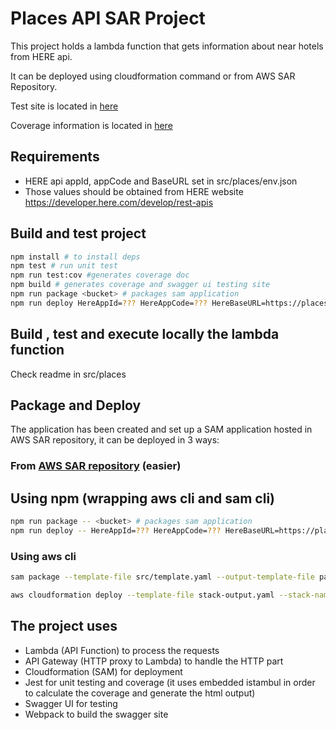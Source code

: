 # Places API SAR Project 

This project holds a lambda function that gets information about near hotels from HERE api.

It can be deployed using cloudformation command or from AWS SAR Repository.

Test site is located in [here](https://gpisacco.github.io/places/swagger/dist/index.html)

Coverage information is located in [here](https://gpisacco.github.io/places/docs/coverage/lcov-report/index.html)

## Requirements

* HERE api appId, appCode and BaseURL set in src/places/env.json
* Those values should be obtained from HERE website https://developer.here.com/develop/rest-apis


## Build and test project
```bash
npm install # to install deps
npm test # run unit test
npm run test:cov #generates coverage doc
npm build # generates coverage and swagger ui testing site
npm run package <bucket> # packages sam application
npm run deploy HereAppId=??? HereAppCode=??? HereBaseURL=https://places.demo.api.here.com/places/v1 # deploy application to aws

```

## Build , test and execute locally the lambda function

Check readme in src/places


## Package and Deploy

The application has been created and set up a SAM application hosted in AWS SAR repository, it can be deployed in 3 ways:

### From [AWS SAR repository](https://serverlessrepo.aws.amazon.com/applications/arn:aws:serverlessrepo:us-east-1:291241680294:applications~Find-Places) (easier)

## Using npm (wrapping aws cli and sam cli)
```bash
npm run package -- <bucket> # packages sam application
npm run deploy -- HereAppId=??? HereAppCode=??? HereBaseURL=https://places.demo.api.here.com/places/v1 # deploy application to aws
```

### Using aws cli

```bash
sam package --template-file src/template.yaml --output-template-file packaged.yaml --s3-bucket  <your-bucket>

aws cloudformation deploy --template-file stack-output.yaml --stack-name places --capabilities CAPABILITY_IAM  --parameter-overrides "HereAppId=???" "HereAppCode=???" "HereBaseURL=https://places.demo.api.here.com/places/v1"
```

## The project uses
* Lambda (API Function) to process the requests
* API Gateway (HTTP proxy to Lambda) to handle the HTTP part
* Cloudformation (SAM) for deployment 
* Jest for unit testing and coverage (it uses embedded istambul in order to calculate the coverage and generate the html output)
* Swagger UI for testing
* Webpack to build the swagger site